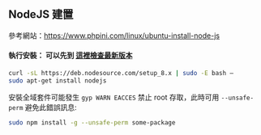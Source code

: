 NodeJS 建置
---

參考網站：https://www.phpini.com/linux/ubuntu-install-node-js

#### 執行安裝： 可以先到 [這裡檢查最新版本](https://github.com/nodesource/distributions/tree/master/deb)
```sh
curl -sL https://deb.nodesource.com/setup_8.x | sudo -E bash –
sudo apt-get install nodejs
```

安裝全域套件可能發生 `gyp WARN EACCES` 禁止 root 存取，此時可用 `--unsafe-perm` 避免此錯誤訊息:
```sh
sudo npm install -g --unsafe-perm some-package
```
